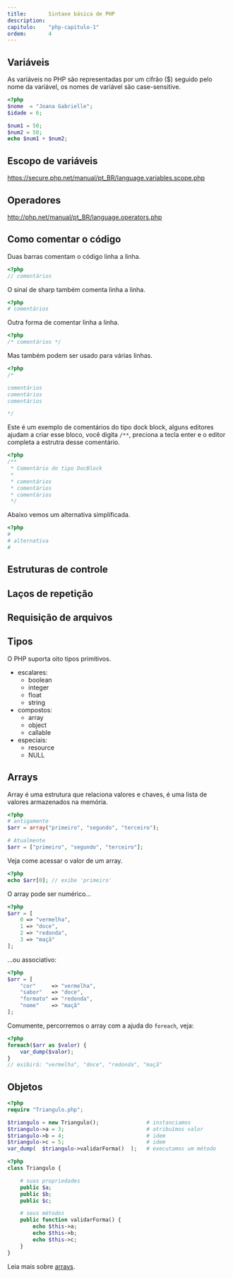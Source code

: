 ```yaml
---
title:       Sintaxe básica de PHP
description: 
capitulo:    "php-capitulo-1"
ordem:       4
---
```


## Variáveis

As variáveis no PHP são representadas por um cifrão ($) seguido pelo nome da variável, os nomes de variável são 
case-sensitive. 

```php
<?php
$nome  = "Joana Gabrielle";
$idade = 6;

$num1 = 50;
$num2 = 50;
echo $num1 + $num2;
```


## Escopo de variáveis

https://secure.php.net/manual/pt_BR/language.variables.scope.php



## Operadores

http://php.net/manual/pt_BR/language.operators.php



## Como comentar o código

Duas barras comentam o código linha a linha.

```php
<?php
// comentários
```

O sinal de sharp também comenta linha a linha.

```php
<?php
# comentários
```

Outra forma de comentar linha a linha.

```php
<?php
/* comentários */
```

Mas também podem ser usado para várias linhas.

```php
<?php
/*

comentários
comentários
comentários

*/
```

Este é um exemplo de comentários do tipo dock block, alguns editores ajudam a criar esse bloco, você digita `/**`, 
preciona a tecla enter e o editor completa a estrutra desse comentário.

```php
<?php
/**
 * Comentário do tipo DocBlock
 *
 * comentários
 * comentários
 * comentários
 */
```

Abaixo vemos um alternativa simplificada.

```php
<?php
#
# alternativa 
#
```

## Estruturas de controle

## Laços de repetição

## Requisição de arquivos


## Tipos

O PHP suporta oito tipos primitivos.

- escalares:
    + boolean
    + integer
    + float
    + string
- compostos:
    + array
    + object
    + callable
- especiais:
    + resource
    + NULL


## Arrays

Array é uma estrutura que relaciona valores e chaves, é uma lista de valores armazenados na memória.

```php
<?php
# antigamente
$arr = array("primeiro", "segundo", "terceiro");

# Atualmente
$arr = ["primeiro", "segundo", "terceiro"];
```

Veja come acessar o valor de um array.

```php
<?php
echo $arr[0]; // exibe 'primeiro'
```

O array pode ser numérico...

```php
<?php
$arr = [
    0 => "vermelha",
    1 => "doce",
    2 => "redonda",
    3 => "maçã"
];
```

...ou associativo:

```php
<?php
$arr = [
    "cor"     => "vermelha",
    "sabor"   => "doce",
    "formato" => "redonda",
    "nome"    => "maçã"
];
```

Comumente, percorremos o array com a ajuda do `foreach`, veja:

```php
<?php
foreach($arr as $valor) {
    var_dump($valor);
}
// exibirá: "vermelha", "doce", "redonda", "maçã"
```




## Objetos

```php
<?php
require "Triangulo.php";

$triangulo = new Triangulo();               # instanciamos
$triangulo->a = 3;                          # atribuímos valor
$triangulo->b = 4;                          # idem
$triangulo->c = 5;                          # idem
var_dump(  $triangulo->validarForma()  );   # executamos um método
```


```php
<?php
class Triangulo {

    # suas propriedades
    public $a;
    public $b;
    public $c;

    # seus métodos
    public function validarForma() {
        echo $this->a;
        echo $this->b;
        echo $this->c;
    }
}
```



Leia mais sobre [arrays](/php/criando-e-iterando-um-array-em-php/).